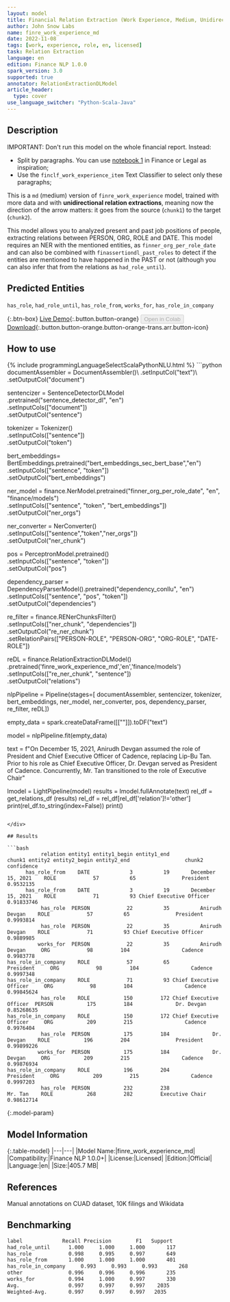 ```yaml
---
layout: model
title: Financial Relation Extraction (Work Experience, Medium, Unidirectional)
author: John Snow Labs
name: finre_work_experience_md
date: 2022-11-08
tags: [work, experience, role, en, licensed]
task: Relation Extraction
language: en
edition: Finance NLP 1.0.0
spark_version: 3.0
supported: true
annotator: RelationExtractionDLModel
article_header:
  type: cover
use_language_switcher: "Python-Scala-Java"
---
```


## Description

IMPORTANT: Don't run this model on the whole financial report. Instead:
- Split by paragraphs. You can use [notebook 1](https://github.com/JohnSnowLabs/spark-nlp-workshop/tree/master/tutorials/Certification_Trainings_JSL) in Finance or Legal as inspiration;
- Use the `finclf_work_experience_item` Text Classifier to select only these paragraphs; 

This is a `md` (medium) version of `finre_work_experience` model, trained with more data and with **unidirectional relation extractions**, meaning now the direction of the arrow matters: it goes from the source (`chunk1`) to the target (`chunk2`).

This model allows you to analyzed present and past job positions of people, extracting relations between PERSON, ORG, ROLE and DATE. This model requires an NER with the mentioned entities, as `finner_org_per_role_date` and can also be combined with `finassertiondl_past_roles` to detect if the entities are mentioned to have happened in the PAST or not (although you can also infer that from the relations as `had_role_until`).

## Predicted Entities

`has_role`, `had_role_until`, `has_role_from`, `works_for`, `has_role_in_company`

{:.btn-box}
[Live Demo](https://demo.johnsnowlabs.com/finance/FINRE_WORK_EXPERIENCE){:.button.button-orange}
<button class="button button-orange" disabled>Open in Colab</button>
[Download](https://s3.amazonaws.com/auxdata.johnsnowlabs.com/finance/models/finre_work_experience_md_en_1.0.0_3.0_1667922980930.zip){:.button.button-orange.button-orange-trans.arr.button-icon}

## How to use



<div class="tabs-box" markdown="1">
{% include programmingLanguageSelectScalaPythonNLU.html %}
```python
documentAssembler = DocumentAssembler()\
        .setInputCol("text")\
        .setOutputCol("document")

sentencizer = SentenceDetectorDLModel\
        .pretrained("sentence_detector_dl", "en") \
        .setInputCols(["document"])\
        .setOutputCol("sentence")                     
                     
tokenizer = Tokenizer()\
        .setInputCols(["sentence"])\
        .setOutputCol("token")

bert_embeddings= BertEmbeddings.pretrained("bert_embeddings_sec_bert_base","en")\
        .setInputCols(["sentence", "token"])\
        .setOutputCol("bert_embeddings")

ner_model = finance.NerModel.pretrained("finner_org_per_role_date", "en", "finance/models")\
        .setInputCols(["sentence", "token", "bert_embeddings"])\
        .setOutputCol("ner_orgs")

ner_converter = NerConverter()\
        .setInputCols(["sentence","token","ner_orgs"])\
        .setOutputCol("ner_chunk")

pos = PerceptronModel.pretrained()\
    .setInputCols(["sentence", "token"])\
    .setOutputCol("pos")

dependency_parser = DependencyParserModel().pretrained("dependency_conllu", "en")\
    .setInputCols(["sentence", "pos", "token"])\
    .setOutputCol("dependencies")

re_filter = finance.RENerChunksFilter()\
    .setInputCols(["ner_chunk", "dependencies"])\
    .setOutputCol("re_ner_chunk")\
    .setRelationPairs(["PERSON-ROLE", "PERSON-ORG", "ORG-ROLE", "DATE-ROLE"])
                            
reDL = finance.RelationExtractionDLModel()\
    .pretrained('finre_work_experience_md','en','finance/models')\
    .setInputCols(["re_ner_chunk", "sentence"])\
    .setOutputCol("relations")

nlpPipeline = Pipeline(stages=[
        documentAssembler,
        sentencizer,
        tokenizer,
        bert_embeddings,
        ner_model,
        ner_converter,
        pos,
        dependency_parser,
        re_filter,
        reDL])

empty_data = spark.createDataFrame([[""]]).toDF("text")

model = nlpPipeline.fit(empty_data)

text = f"On December 15, 2021, Anirudh Devgan assumed the role of President and Chief Executive Officer of Cadence, replacing Lip-Bu Tan. Prior to his role as Chief Executive Officer, Dr. Devgan served as President of Cadence. Concurrently, Mr. Tan transitioned to the role of Executive Chair"

lmodel = LightPipeline(model)
results = lmodel.fullAnnotate(text)
rel_df = get_relations_df (results)
rel_df = rel_df[rel_df['relation']!='other']
print(rel_df.to_string(index=False))
print()
```

</div>

## Results

```bash
           relation entity1 entity1_begin entity1_end                  chunk1 entity2 entity2_begin entity2_end                  chunk2 confidence
      has_role_from    DATE             3          19       December 15, 2021    ROLE            57          65               President  0.9532135
      has_role_from    DATE             3          19       December 15, 2021    ROLE            71          93 Chief Executive Officer 0.91833746
           has_role  PERSON            22          35          Anirudh Devgan    ROLE            57          65               President  0.9993814
           has_role  PERSON            22          35          Anirudh Devgan    ROLE            71          93 Chief Executive Officer  0.9889985
          works_for  PERSON            22          35          Anirudh Devgan     ORG            98         104                 Cadence  0.9983778
has_role_in_company    ROLE            57          65               President     ORG            98         104                 Cadence  0.9997348
has_role_in_company    ROLE            71          93 Chief Executive Officer     ORG            98         104                 Cadence 0.99845624
           has_role    ROLE           150         172 Chief Executive Officer  PERSON           175         184              Dr. Devgan 0.85268635
has_role_in_company    ROLE           150         172 Chief Executive Officer     ORG           209         215                 Cadence  0.9976404
           has_role  PERSON           175         184              Dr. Devgan    ROLE           196         204               President 0.99899226
          works_for  PERSON           175         184              Dr. Devgan     ORG           209         215                 Cadence 0.99876934
has_role_in_company    ROLE           196         204               President     ORG           209         215                 Cadence  0.9997203
           has_role  PERSON           232         238                 Mr. Tan    ROLE           268         282         Executive Chair 0.98612714
```

{:.model-param}
## Model Information

{:.table-model}
|---|---|
|Model Name:|finre_work_experience_md|
|Compatibility:|Finance NLP 1.0.0+|
|License:|Licensed|
|Edition:|Official|
|Language:|en|
|Size:|405.7 MB|

## References

Manual annotations on CUAD dataset, 10K filings and Wikidata

## Benchmarking

```bash
label             Recall Precision        F1   Support
had_role_until      1.000     1.000     1.000       117
has_role            0.998     0.995     0.997       649
has_role_from       1.000     1.000     1.000       401
has_role_in_company     0.993     0.993     0.993       268
other               0.996     0.996     0.996       235
works_for           0.994     1.000     0.997       330
Avg.                0.997     0.997     0.997    2035
Weighted-Avg.       0.997     0.997     0.997   2035
```
